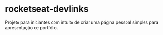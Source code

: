 # rocketseat-devlinks
 Projeto para iniciantes com intuito de criar uma página pessoal simples para apresentação de portfólio.
